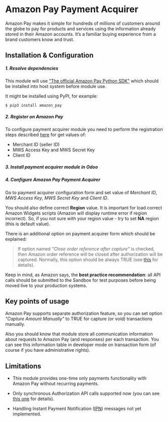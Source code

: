 Amazon Pay Payment Acquirer
===========================

Amazon Pay makes it simple for hundreds of millions of customers around the globe to pay for products and services using the information already stored in their Amazon accounts. It’s a familiar buying experience from a brand customers know and trust.


Installation & Configuration
----------------------------

##### 1. Resolve dependencies

This module will use ["The official Amazon Pay Python SDK"](https://github.com/amzn/amazon-pay-sdk-python/) which should be installed into host system before module use.

It might be installed using PyPI, for example:
```
$ pip3 install amazon_pay
```

##### 2. Register on Amazon Pay

To configure payment acquirer module you need to perform the registration steps described [here](https://developer.amazon.com/docs/amazon-pay-onetime/register.html) for get values of:

- Merchant ID (seller ID)
- MWS Access Key and MWS Secret Key
- Client ID


##### 3. Install payment acquirer module in Odoo

##### 4. Configure Amazon Pay Payment Acquirer

Go to payment acquirer configuration form and set value of _Merchant ID_, _MWS Access Key_, _MWS Secret Key_ and _Client ID_.

You should also define correct **Region** value. It is important for load correct Amazon Widgets scripts (Amazon will display runtime error if region incorrect). So, if you not sure with your region value - try to set **NA** region (this is default value).

There is an additional option on payment acquirer form which should be explained:

> If option named *"Close order reference after capture"* is checked, then Amazon order reference will be closed after authorization will be captured. Normally, this option should be always TRUE (see [this](https://developer.amazon.com/docs/amazon-pay-onetime/mark-order-as-closed.html) for details).

Keep in mind, as Amazon says, the **best practice recommendation**: all API calls should be submitted to the Sandbox for test purposes before being moved live to your production systems.


Key points of usage
-------------------

Amazon Pay supports separate authorization feature, so you can set option _"Capture Amount Manually"_ to TRUE for capture (or void) transactions manually.

Also you should know that module store all communication information about requests to Amazon Pay (and responses) per each transaction. You can see this information table in developer mode on transaction form (of course if you have administrative rights).


Limitations
-----------

- This module provides one-time only payments functionality with Amazon Pay without recurring payments.

- Only synchronous Authorization API calls supported now (you can see [this one](https://developer.amazon.com/docs/amazon-pay-onetime/request-an-authorization.html) for details).

- Handling Instant Payment Notification ([IPN](https://developer.amazon.com/docs/amazon-pay-onetime/handling-ipn.html)) messages not yet implemented.

